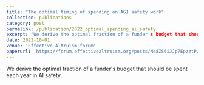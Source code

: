 ```yaml
---
title: "The optimal timing of spending on AGI safety work"
collection: publications
category: post
permalink: /publication/2022_optimal_spending_ai_safety
excerpt: 'We derive the optimal fraction of a funder's budget that should be spent each year in AI safety.'
date: 2022-10-01
venue: 'Effective Altruism forum'
paperurl: 'https://forum.effectivealtruism.org/posts/Ne8ZS6iJJp7EpzztP/the-optimal-timing-of-spending-on-agi-safety-work-why-we'
---
```


We derive the optimal fraction of a funder's budget that should be spent each year in AI safety.